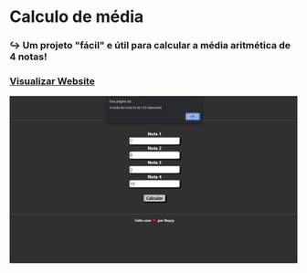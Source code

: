 # Calculo de média
### ↪ Um projeto "fácil" e útil para calcular a média aritmética de 4 notas!
### <a href="https://roycyeduardo.github.io/CalcularMediaJS" target="_blank">Visualizar Website</a>

![exemplo](src/img/Exemplo.png)
